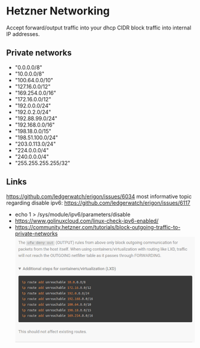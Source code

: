 # Hetzner Networking
Accept forward/output traffic into your dhcp CIDR block traffic into internal
IP addresses.

## Private networks
  - "0.0.0.0/8"
  - "10.0.0.0/8"
  - "100.64.0.0/10"
  - "127.16.0.0/12"
  - "169.254.0.0/16"
  - "172.16.0.0/12"
  - "192.0.0.0/24"
  - "192.0.2.0/24"
  - "192.88.99.0/24"
  - "192.168.0.0/16"
  - "198.18.0.0/15"
  - "198.51.100.0/24"
  - "203.0.113.0/24"
  - "224.0.0.0/4"
  - "240.0.0.0/4"
  - "255.255.255.255/32"

## Links
https://github.com/ledgerwatch/erigon/issues/6034 most informative topic regarding
disable ipv6: https://github.com/ledgerwatch/erigon/issues/6117
- echo 1 > /sys/module/ipv6/parameters/disable
- https://www.golinuxcloud.com/linux-check-ipv6-enabled/
- https://community.hetzner.com/tutorials/block-outgoing-traffic-to-private-networks
![FORWRD-chain solution](lxc-port-forwarding-rules.png)

